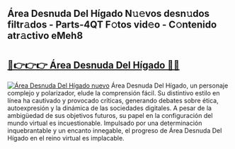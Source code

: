## Área Desnuda Del Hígado N𝚞𝚎vos desn𝚞dos filtr𝚊dos - Parts-4QT F𝚘tos vid𝚎o - C𝚘ntenido atr𝚊ctivo eMeh8

# <h2><a href="http://mbcx2k.tromn.icu/?c=%c3%81rea+Desnuda+Del+H%c3%adgado">🔗👉👉👉 Área Desnuda Del Hígado 🔗🔗</a></h2>

[![Área Desnuda Del Hígado nuevo](https://i.imgur.com/pEAQMta.gif)](http://mbcx2k.tromn.icu/?c=%c3%81rea+Desnuda+Del+H%c3%adgado)
Área Desnuda Del Hígado, un personaje complejo y polarizador, elude la comprensión fácil. Su distintivo estilo en línea ha cautivado y provocado críticas, generando debates sobre ética, autoexpresión y la dinámica de las sociedades digitales. A pesar de la ambigüedad de sus objetivos futuros, su papel en la configuración del mundo virtual es incuestionable. Impulsado por una determinación inquebrantable y un encanto innegable, el progreso de Área Desnuda Del Hígado en el reino virtual es implacable.
